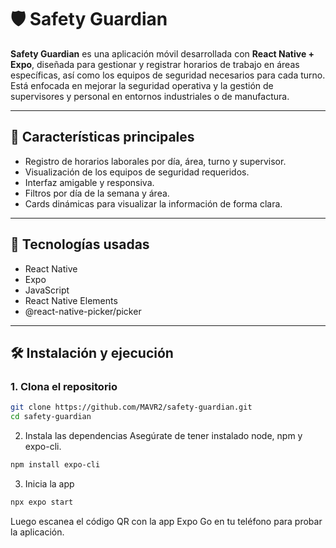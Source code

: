 # 🛡️ Safety Guardian

**Safety Guardian** es una aplicación móvil desarrollada con **React Native + Expo**, diseñada para gestionar y registrar horarios de trabajo en áreas específicas, así como los equipos de seguridad necesarios para cada turno. Está enfocada en mejorar la seguridad operativa y la gestión de supervisores y personal en entornos industriales o de manufactura.

---

## 📱 Características principales

- Registro de horarios laborales por día, área, turno y supervisor.
- Visualización de los equipos de seguridad requeridos.
- Interfaz amigable y responsiva.
- Filtros por día de la semana y área.
- Cards dinámicas para visualizar la información de forma clara.

---

## 🚀 Tecnologías usadas

- React Native
- Expo
- JavaScript
- React Native Elements
- @react-native-picker/picker

---

## 🛠️ Instalación y ejecución

### 1. Clona el repositorio

```bash
git clone https://github.com/MAVR2/safety-guardian.git
cd safety-guardian
```

2. Instala las dependencias
Asegúrate de tener instalado node, npm y expo-cli.
```bash
npm install expo-cli 
```
3. Inicia la app
```bash
npx expo start
```
Luego escanea el código QR con la app Expo Go en tu teléfono para probar la aplicación.
